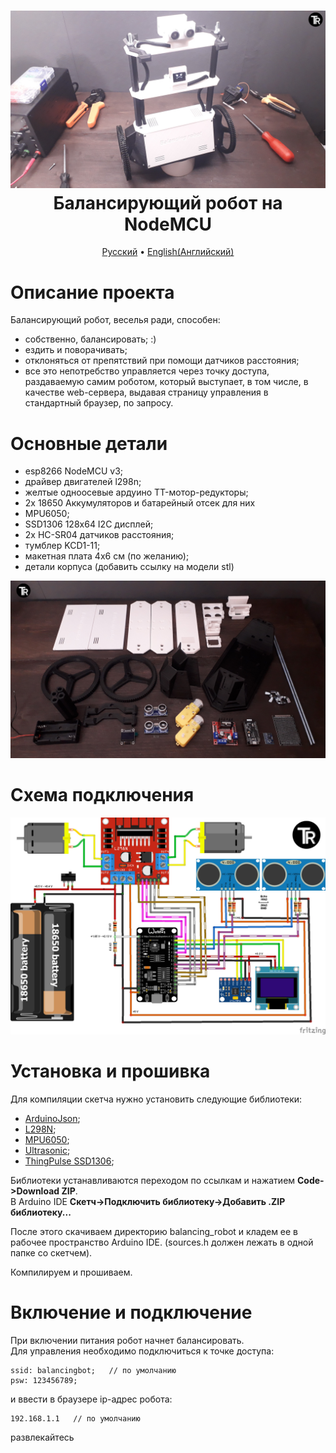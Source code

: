 <h1 align="center">
  <a href="ссылка на видео"><img src="https://github.com/TrashRobotics/BalancingRobot/blob/main/img/bbot.jpg" alt="Автоматическая неваляшка" width="800"></a>
  <br>
  Балансирующий робот на NodeMCU
  <br>
</h1>

<p align="center">
  <a href="https://github.com/TrashRobotics/BalancingRobot/blob/main/README.md">Русский</a> •
  <a href="https://github.com/TrashRobotics/BalancingRobot/blob/main/README-en.md">English(Английский)</a> 
</p>

# Описание проекта

Балансирующий робот, веселья ради, способен:     
* собственно, балансировать;  :)
* ездить и поворачивать;
* отклоняться от препятствий при помощи датчиков расстояния;
* все это непотребство управляется через точку доступа, раздаваемую 
  самим роботом, который выступает, в том числе, в качестве web-сервера,
  выдавая страницу управления в стандартный браузер, по запросу.
  
# Основные детали
* esp8266 NodeMCU v3;
* драйвер двигателей l298n;
* желтые одноосевые ардуино TT-мотор-редукторы;
* 2x 18650 Аккумуляторов и батарейный отсек для них
* MPU6050;
* SSD1306 128x64 I2C дисплей;
* 2x HC-SR04 датчиков расстояния;
* тумблер KCD1-11;
* макетная плата 4x6 см (по желанию);
* детали корпуса (добавить ссылку на модели stl)

![Основные детали](https://github.com/TrashRobotics/BalancingRobot/blob/main/img/parts.jpg)

# Схема подключения
![Схема подключения](https://github.com/TrashRobotics/BalancingRobot/blob/main/img/schematic.jpeg)

# Установка и прошивка
Для компиляции скетча нужно установить следующие библиотеки:
* [ArduinoJson](https://github.com/bblanchon/ArduinoJson);
* [L298N](https://github.com/AndreaLombardo/L298N);
* [MPU6050](https://github.com/ElectronicCats/mpu6050);
* [Ultrasonic](https://github.com/ErickSimoes/Ultrasonic);
* [ThingPulse SSD1306](https://github.com/ThingPulse/esp8266-oled-ssd1306);

Библиотеки устанавливаются переходом по ссылкам и нажатием **Code->Download ZIP**.            
В Arduino IDE **Скетч->Подключить библиотеку->Добавить .ZIP библиотеку...**

После этого скачиваем директорию balancing_robot и кладем ее в рабочее пространство Arduino IDE.
(sources.h должен лежать в одной папке со скетчем).

Компилируем и прошиваем.

# Включение и подключение
При включении питания робот начнет балансировать.    
Для управления необходимо подключиться к точке доступа:
```
ssid: balancingbot;   // по умолчанию
psw: 123456789;
```
и ввести в браузере ip-адрес робота:
```
192.168.1.1   // по умолчанию
```
развлекайтесь
